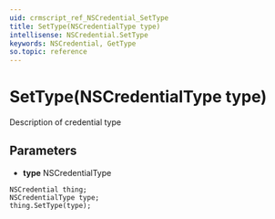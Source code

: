 ```yaml
---
uid: crmscript_ref_NSCredential_SetType
title: SetType(NSCredentialType type)
intellisense: NSCredential.SetType
keywords: NSCredential, GetType
so.topic: reference
---
```


# SetType(NSCredentialType type)

Description of credential type

## Parameters

* **type** NSCredentialType

```crmscript
NSCredential thing;
NSCredentialType type;
thing.SetType(type);
```

